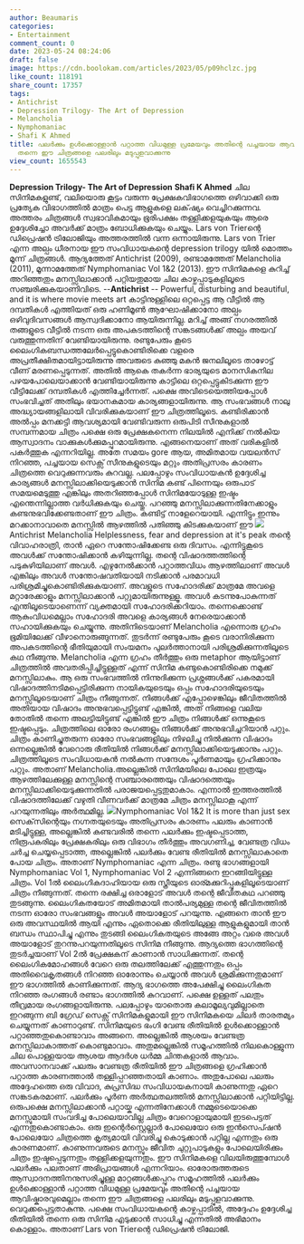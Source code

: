 ```yaml
---
author: Beaumaris
categories:
- Entertainment
comment_count: 0
date: 2023-05-24 08:24:06
draft: false
image: https://cdn.boolokam.com/articles/2023/05/p09hclzc.jpg
like_count: 118191
share_count: 17357
tags:
- Antichrist
- Depression Trilogy- The Art of Depression
- Melancholia
- Nymphomaniac
- Shafi K Ahmed
title: പലർക്കും ഉൾക്കൊള്ളാൻ പറ്റാത്ത വിധമുള്ള പ്രമേയവും അതിന്റെ പച്ചയായ ആവിഷ്കാരവുമെല്ലാം
  തന്നെ ഈ ചിത്രങ്ങളെ പലരിലും മടുപ്പുളവാക്കുന്നു
view_count: 1655543
---
```


**Depression Trilogy- The Art of Depression** **Shafi K Ahmed** ചില സിനിമകളുണ്ട്, വലിയൊരു കൂട്ടം വരുന്ന പ്രേക്ഷകവിഭാഗത്തെ ഒഴിവാക്കി ഒരു പ്രത്യേക വിഭാഗത്തിൽ മാത്രം പെട്ട ആളുകളെ ലക്‌ഷ്യം വെച്ചിറക്കുന്നവ. അത്തരം ചിത്രങ്ങൾ സ്വഭാവികമായും ഭൂരിപക്ഷം തള്ളിക്കളയുകയും ആരെ ഉദ്ദേശിച്ചോ അവർക്ക് മാത്രം ബോധിക്കുകയും ചെയ്യും. Lars von Trierന്റെ ഡിപ്രെഷൻ ട്രിലോജിയും അത്തരത്തിൽ വന്ന ഒന്നായിരുന്നു. Lars von Trier എന്ന അല്പം ധീരനായ ഈ സംവിധായകന്റെ depression trilogy യിൽ മൊത്തം മൂന്ന് ചിത്രങ്ങൾ. ആദ്യത്തേത് Antichrist (2009), രണ്ടാമത്തേത് Melancholia (2011), മൂന്നാമത്തേത് Nymphomaniac Vol 1&2 (2013). ഈ സിനിമകളെ കുറിച്ച് അറിഞ്ഞതും മനസ്സിലാക്കാൻ പറ്റിയതുമായ ചില കാഴ്ചപ്പാടുകളിലൂടെ സഞ്ചരിക്കുകയാണിവിടെ. [](https://cdn.boolokam.com/articles/2023/05/wwwwww.webp)\--**Antichrist** \-- Powerful, disturbing and beautiful, and it is where movie meets art കാട്ടിനുള്ളിലെ ഒറ്റപ്പെട്ട ആ വീട്ടിൽ ആ ദമ്പതികൾ എത്തിയത് ഒരു ഹണിമൂൺ ആഘോഷിക്കാനോ അല്പം ഒഴിവുദിവസങ്ങൾ ആസ്വദിക്കാനോ ആയിരുന്നില്ല. മറിച്ച് അങ്ങ് നഗരത്തിൽ തങ്ങളുടെ വീട്ടിൽ നടന്ന ഒരു അപകടത്തിന്റെ സങ്കടങ്ങൾക്ക് അല്പം അയവ് വരുത്തുന്നതിന് വേണ്ടിയായിരുന്നു. രണ്ടുപേരും കൂടെ ലൈംഗികബന്ധത്തലേർപ്പെട്ടുകൊണ്ടിരിക്കെ വളരെ അപ്രതീക്ഷിതമായിട്ടായിരുന്നു അവരുടെ കുഞ്ഞു മകൻ ജനലിലൂടെ താഴോട്ട് വീണ് മരണപ്പെടുന്നത്. അതിൽ ആകെ തകർന്ന ഭാര്യയുടെ മാനസികനില പഴയപോലെയാക്കാൻ വേണ്ടിയായിരുന്നു കാട്ടിലെ ഒറ്റപ്പെട്ടുകിടക്കുന്ന ഈ വീട്ടിലേക്ക് ദമ്പതികൾ എത്തിച്ചേർന്നത്. പക്ഷെ അവിടെയെത്തിയപ്പോൾ സംഭവിച്ചത് അതിലും ഭയാനകമായ കാര്യങ്ങളായിരുന്നു. ആ സംഭവങ്ങൾ നാലു അദ്ധ്യായങ്ങളിലായി വിവരിക്കുകയാണ് ഈ ചിത്രത്തിലൂടെ. കണ്ടിരിക്കാൻ അൽപ്പം മനക്കട്ടി ആവശ്യമായി വേണ്ടിവരുന്ന ഒരുപിടി സീനുകളാൽ സമ്പന്നമായ ചിത്രം പക്ഷെ ഒരു പ്രേക്ഷകനെന്ന നിലയിൽ എനിക്ക് നൽകിയ ആസ്വാദനം വാക്കുകൾക്കുമപ്പുറമായിരുന്നു. എങ്ങനെയാണ് അത് വരികളിൽ പകർത്തുക എന്നറിയില്ല. അതേ സമയം gore ആയ, അമിതമായ വയലൻസ് നിറഞ്ഞ, പച്ചയായ സെക്സ് സീനുകളുടെയും മറ്റും അതിപ്രസരം കാരണം ചിത്രത്തെ വെറുക്കുന്നവരും കുറവല്ല. പലപ്പോഴും സംവിധായകൻ ഉദ്ദേശിച്ച കാര്യങ്ങൾ മനസ്സിലാക്കിയെടുക്കാൻ സിനിമ കണ്ട് പിന്നെയും ഒരുപാട് സമയമെടുത്തു എങ്കിലും അതറിഞ്ഞപ്പോൾ സിനിമയോടുള്ള ഇഷ്ടം എന്തെന്നില്ലാത്ത വർധിക്കുകയും ചെയ്തു. പറഞ്ഞു മനസ്സിലാക്കുന്നതിനേക്കാളും കണ്ടനുഭവിക്കേണ്ടതാണ് ഈ ചിത്രം. കണ്ടിട്ട് നാളേറെയായി. എന്നിട്ടും ഇന്നും മറക്കാനാവാതെ മനസ്സിൽ ആഴത്തിൽ പതിഞ്ഞു കിടക്കുകയാണ് ഈ [![](https://cdn.boolokam.com/articles/2023/05/p09hclzc.jpg)](https://cdn.boolokam.com/articles/2023/05/p09hclzc.jpg)Antichrist Melancholia Helplessness, fear and depression at it's peak തന്റെ വിവാഹരാത്രി, താൻ ഏറെ സന്തോഷിക്കേണ്ട ഒരു ദിവസം. എന്നിട്ടുകൂടെ അവൾക്ക് സന്തോഷിക്കാൻ കഴിയുന്നില്ല. തന്റെ വിഷാദത്തത്തിന്റെ പടുകുഴിയിലാണ് അവൾ. എഴുനേൽക്കാൻ പറ്റാത്തവിധം ആഴത്തിലാണ് അവൾ എങ്കിലും അവൾ സന്തോഷവതിയായി നടിക്കാൻ പരമാവധി പരിശ്രമിച്ചുകൊണ്ടിരിക്കുകയാണ്. അവളുടെ സഹോദരിക്ക് മാത്രമേ അവളെ മറ്റാരേക്കാളും മനസ്സിലാക്കാൻ പറ്റുമായിരുന്നുള്ളൂ. അവൾ കടന്നുപോകുന്നത് എന്തിലൂടെയാണെന്ന് വ്യക്തമായി സഹോദരിക്കറിയാം. തന്നെക്കൊണ്ട് ആകുംവിധമെല്ലാം സഹോദരി അവളെ കാര്യങ്ങൾ നേരെയാക്കാൻ സഹായിക്കുകയും ചെയ്യുന്നു. അതിനിടെയാണ് Melancholia എന്നൊരു ഗ്രഹം ഭൂമിയിലേക്ക് വീഴാനൊരുങ്ങുന്നത്. തുടർന്ന് രണ്ടുപേരും കൂടെ വരാനിരിക്കുന്ന അപകടത്തിന്റെ ഭീതിയുമായി സംയമനം പുലർത്താനായി പരിശ്രമിക്കുന്നതിലൂടെ കഥ നീങ്ങുന്നു. Melancholia എന്ന ഗ്രഹം തീർത്തും ഒരു metaphor ആയിട്ടാണ് ചിത്രത്തിൽ അവതരിപ്പിച്ചിട്ടുള്ളത് എന്ന് സിനിമ കണ്ടുകൊണ്ടിരിക്കെ നമുക്ക് മനസ്സിലാകും. ആ ഒരു സംഭവത്തിൽ നിന്നുദിക്കുന്ന പ്രശ്നങ്ങൾക്ക് പകരമായി വിഷാദത്തിനടിമപ്പെട്ടിരിക്കുന്ന നായികയുടെയും ഒപ്പം സഹോദരിയുടെയും മനസ്സിലൂടെയാണ് ചിത്രം നീങ്ങുന്നത്. നിങ്ങൾക്ക് എപ്പോഴെങ്കിലും ജീവിതത്തിൽ അതിയായ വിഷാദം അനുഭവപ്പെട്ടിട്ടുണ്ട് എങ്കിൽ, അത് നിങ്ങളെ വലിയ തോതിൽ തന്നെ അലട്ടിയിട്ടുണ്ട് എങ്കിൽ ഈ ചിത്രം നിങ്ങൾക്ക് ഒന്നുകൂടെ ഇഷ്ടപ്പെടും. ചിത്രത്തിലെ ഓരോ രംഗങ്ങളും നിങ്ങൾക്ക് അനുഭവിച്ചറിയാൻ പറ്റും. ചിത്രം കാണിച്ചുതരുന്ന ഓരോ സംഭവങ്ങളിലും നിഴലിച്ചു നിൽക്കുന്ന വിഷാദം ഒന്നല്ലെങ്കിൽ വേറൊരു രീതിയിൽ നിങ്ങൾക്ക് മനസ്സിലാക്കിയെടുക്കാനും പറ്റും. ചിത്രത്തിലൂടെ സംവിധായകൻ നൽകുന്ന സന്ദേശം പൂർണമായും ഗ്രഹിക്കാനും പറ്റും. അതാണ് Melancholia.അല്ലെങ്കിൽ സിനിമയിലെ പോലെ ഇത്രയും ആഴത്തിലേക്കുള്ള മനസ്സിന്റെ സഞ്ചാരത്തെയും വിഷാദത്തെയും മനസ്സിലാക്കിയെടുക്കുന്നതിൽ പരാജയപ്പെട്ടതുമാകാം. എന്നാൽ ഇത്തരത്തിൽ വിഷാദത്തിലേക്ക് വഴുതി വീണവർക്ക് മാത്രമേ ചിത്രം മനസ്സിലാകൂ എന്ന് പറയുന്നതിലും അർത്ഥമില്ല. [![](https://cdn.boolokam.com/articles/2023/05/yyyyyyyy.jpg)](https://cdn.boolokam.com/articles/2023/05/yyyyyyyy.jpg)Nymphomaniac Vol 1&2 It is more than just sex സെക്‌സിന്റെയും നഗ്നതയുടെയും അതിപ്രസരം കാരണം പലരും കാണാൻ മടിച്ചിട്ടുള്ള, അല്ലെങ്കിൽ കണ്ടവരിൽ തന്നെ പലർക്കും ഇഷ്ടപ്പെടാത്ത, നിരൂപകരിലും പ്രേക്ഷകരിലും ഒരു വിഭാഗം തീർത്തും അവഗണിച്ച, വേണ്ടത്ര വിധം ചർച്ച ചെയ്യപ്പെടാത്ത, അല്ലെങ്കിൽ പലർക്കും വേണ്ട രീതിയിൽ മനസ്സിലാകാതെ പോയ ചിത്രം. അതാണ് Nymphomaniac എന്ന ചിത്രം. രണ്ടു ഭാഗങ്ങളായി Nymphomaniac Vol 1, Nymphomaniac Vol 2 എന്നിങ്ങനെ ഇറങ്ങിയിട്ടുള്ള ചിത്രം. Vol 1ൽ ലൈംഗികദാഹിയായ ഒരു സ്ത്രീയുടെ ഓര്മക്കുറിപ്പുകളിലൂടെയാണ് ചിത്രം നീങ്ങുന്നത്. തന്നെ രക്ഷിച്ച ഒരാളോട് അവൾ തന്റെ ജീവിതകഥ പറഞ്ഞു തുടങ്ങുന്നു. ലൈംഗികതയോട് അമിതമായി താൽപര്യമുള്ള തന്റെ ജീവിതത്തിൽ നടന്ന ഓരോ സംഭവങ്ങളും അവൾ അയാളോട് പറയുന്നു. എങ്ങനെ താൻ ഈ ഒരു അവസ്ഥയിൽ ആയി എന്നും ഏതൊക്കെ രീതിയിലുള്ള ആളുകളുമായി താൻ ബന്ധം സ്ഥാപിച്ചു എന്നും തുടങ്ങി ലൈംഗികതയുടെ അങ്ങേ അറ്റം വരെ അവൾ അയാളോട് തുറന്നുപറയുന്നതിലൂടെ സിനിമ നീങ്ങുന്നു. ആദ്യത്തെ ഭാഗത്തിന്റെ തുടർച്ചയാണ് Vol 2ൽ പ്രേക്ഷകന് കാണാൻ സാധിക്കുന്നത്. തന്റെ ലൈംഗികമോഹങ്ങൾ വേറെ ഒരു തലത്തിലേക്ക് എത്തുന്നതും ഒപ്പം അതിവൈകൃതങ്ങൾ നിറഞ്ഞ ഓരോന്നും ചെയ്യാൻ അവൾ ശ്രമിക്കുന്നതുമാണ് ഈ ഭാഗത്തിൽ കാണിക്കുന്നത്. ആദ്യ ഭാഗത്തെ അപേക്ഷിച്ചു ലൈംഗികത നിറഞ്ഞ രംഗങ്ങൾ രണ്ടാം ഭാഗത്തിൽ കുറവാണ്. പക്ഷെ ഉള്ളത് പലതും തീവ്രമായ രംഗങ്ങളായിരുന്നു. പലപ്പോഴും യാതൊരു കലാമൂല്യവുമില്ലാതെ ഇറങ്ങുന്ന ബി ഗ്രേഡ് സെക്സ് സിനിമകളുമായി ഈ സിനിമകയെ ചിലർ താരതമ്യം ചെയ്യുന്നത് കാണാറുണ്ട്. സിനിമയുടെ ഭംഗി വേണ്ട രീതിയിൽ ഉൾക്കൊള്ളാൻ പറ്റാഞ്ഞതുകൊണ്ടാവാം അങ്ങനെ. അല്ലെങ്കിൽ ആശയം വേണ്ടത്ര മനസ്സിലാകാത്തത് കൊണ്ടുമാവാം. അതുമല്ലെങ്കിൽ സമൂഹത്തിൽ നിലകൊള്ളുന്ന ചില പൊള്ളയായ ആശയ ആദർശ ധർമ്മ ചിന്തകളാൽ ആവാം. അവസാനവാക്ക് പലരും വേണ്ടത്ര രീതിയിൽ ഈ ചിത്രങ്ങളെ ഗ്രഹിക്കാൻ പറ്റാത്ത കാരണത്താൽ തള്ളിപ്പറഞ്ഞതായി കാണാം. അതുപോലെ പലരും അദ്ദേഹത്തെ ഒരു വിവാദ, കുപ്രസിദ്ധ സംവിധായകനായി കാണുന്നതു ഏറെ സങ്കടകരമാണ്. പലർക്കും പൂർണ അർത്ഥതലത്തിൽ മനസ്സിലാക്കാൻ പറ്റിയിട്ടില്ല. ഒരുപക്ഷെ മനസ്സിലാക്കാൻ പറ്റായ്ക എന്നതിനേക്കാൾ നമ്മുടെയൊക്കെ മനസ്സുമായി സംവദിച്ച പോലെയാവില്ല ചിത്രം വേറൊളായുമായി ഇടപെട്ടത് എന്നതുകൊണ്ടാകാം. ഒരു ഇന്റെർസ്റ്റെല്ലാർ പോലെയോ ഒരു ഇൻസെപ്ഷൻ പോലെയോ ചിത്രത്തെ കൃത്യമായി വിവരിച്ചു കൊടുക്കാൻ പറ്റില്ല എന്നതും ഒരു കാരണമാണ്. കാണുന്നവരുടെ മനസ്സും ജീവിത ചുറ്റുപാടുകളും പോലെയിരിക്കും ചിത്രം ഇഷ്ടപ്പെടുന്നതും തള്ളിക്കളയുന്നതും. ഈ സിനിമകളെ വിലയിരുത്തുമ്പോൾ പലർക്കും പലതാണ് അഭിപ്രായങ്ങൾ എന്നറിയാം. ഓരോരുത്തരുടെ ആസ്വാദനത്തിനനുസരിച്ചുള്ള മാറ്റങ്ങൾക്കപ്പുറം സമൂഹത്തിൽ പലർക്കും ഉൾക്കൊള്ളാൻ പറ്റാത്ത വിധമുള്ള പ്രമേയവും അതിന്റെ പച്ചയായ ആവിഷ്കാരവുമെല്ലാം തന്നെ ഈ ചിത്രങ്ങളെ പലരിലും മടുപ്പുളവാക്കുന്നു. വെറുക്കപ്പെട്ടതാകുന്നു. പക്ഷെ സംവിധായകന്റെ കാഴ്ചപ്പാടിൽ, അദ്ദേഹം ഉദ്ദേശിച്ച രീതിയിൽ തന്നെ ഒരു സിനിമ എടുക്കാൻ സാധിച്ചു എന്നതിൽ അഭിമാനം കൊള്ളാം. അതാണ് Lars von Trierന്റെ ഡിപ്രെഷൻ ട്രിലോജി.